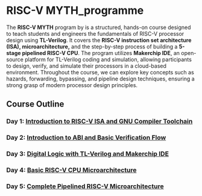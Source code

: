 # RISC-V MYTH_programme
The **RISC-V MYTH**  program by  is a structured, hands-on course designed to teach students and engineers the fundamentals of RISC-V processor design using **TL-Verilog**. It covers the **RISC-V instruction set architecture (ISA), microarchitecture,** and the step-by-step process of building a **5-stage pipelined RISC-V CPU**. The program utilizes **Makerchip IDE**, an open-source platform for TL-Verilog coding and simulation, allowing participants to design, verify, and simulate their processors in a cloud-based environment. Throughout the course, we can explore key concepts such as hazards, forwarding, bypassing, and pipeline design techniques, ensuring a strong grasp of modern processor design principles.
## Course Outline
### Day 1: [Introduction to RISC-V ISA and GNU Compiler Toolchain](day1.md)
### Day 2: [Introduction to ABI and Basic Verification Flow](day2.md)
### Day 3: [Digital Logic with TL-Verilog and Makerchip IDE](day3.md)
### Day 4: [Basic RISC-V CPU Microarchitecture](day4.md)
### Day 5: [Complete Pipelined RISC-V Microarchitecture](day5.md)


